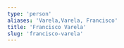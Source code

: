 ```yaml
---
type: 'person'
aliases: 'Varela,Varela, Francisco'
title: 'Francisco Varela'
slug: 'francisco-varela'
---
```


